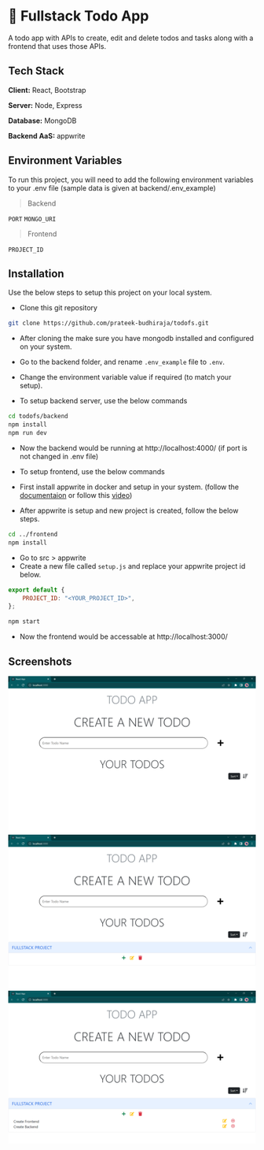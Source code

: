 # 📃 Fullstack Todo App

A todo app with APIs to create, edit and delete todos and tasks along with a frontend that uses those APIs.

## Tech Stack

**Client:** React, Bootstrap

**Server:** Node, Express

**Database:** MongoDB

**Backend AaS:** appwrite

## Environment Variables

To run this project, you will need to add the following environment variables to your .env file (sample data is given at backend/.env_example)

> Backend

`PORT`
`MONGO_URI`

> Frontend

`PROJECT_ID`

## Installation

Use the below steps to setup this project on your local system.

- Clone this git repository

```bash
git clone https://github.com/prateek-budhiraja/todofs.git
```

- After cloning the make sure you have mongodb installed and configured on your system.

- Go to the backend folder, and rename `.env_example` file to `.env`.

- Change the environment variable value if required (to match your setup).

- To setup backend server, use the below commands

```bash
cd todofs/backend
npm install
npm run dev
```

- Now the backend would be running at http://localhost:4000/ (if port is not changed in .env file)
- To setup frontend, use the below commands

- First install appwrite in docker and setup in your system. (follow the [documentaion](https://appwrite.io/) or follow this [video](https://youtu.be/pOqT7yczlj4))

- After appwrite is setup and new project is created, follow the below steps.

```bash
cd ../frontend
npm install
```

- Go to src > appwrite
- Create a new file called `setup.js` and replace your appwrite project id below.

```js
export default {
	PROJECT_ID: "<YOUR_PROJECT_ID>",
};
```

```bash
npm start
```

- Now the frontend would be accessable at http://localhost:3000/

## Screenshots

![default](./images/todofs1.png)
![new_todo](./images/todofs2.png)
![new_tasks](./images/todofs3.png)
